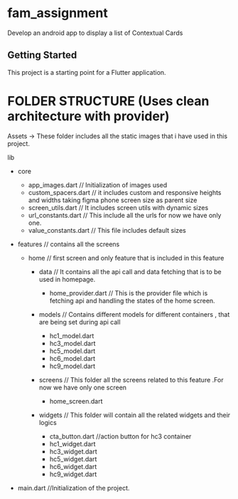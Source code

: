 # fam_assignment

Develop an android app to display a list of Contextual Cards

## Getting Started

This project is a starting point for a Flutter application.


# FOLDER STRUCTURE (Uses clean architecture with provider)
Assets -> These folder includes all the static images that i have used in this project.


lib 
  - core
      - app_images.dart   // Initialization of images used
      - custom_spacers.dart  // it includes custom and responsive heights and widths taking figma phone screen size as parent size
      - screen_utils.dart    // It includes screen utils with dynamic sizes
      - url_constants.dart    //  This include all the urls for now we have only one.
      - value_constants.dart   // This file includes default sizes
        
  - features   // contains all the screens 
      - home   // first screen and only feature that is included in this feature
          - data  // It contains all the api call and data fetching that is to be used in homepage. 
              -  home_provider.dart   // This is the provider file which is fetching api and handling the states of the home screen.
          - models // Contains different models for different containers , that are being set during api call
              - hc1_model.dart
              - hc3_model.dart
              - hc5_model.dart
              - hc6_model.dart
              - hc9_model.dart
           
         - screens   // This folder all the screens related to this feature .For now we have only one screen
             - home_screen.dart

         - widgets // This folder will contain all the related widgets and their logics
             - cta_button.dart  //action button for hc3 container
             - hc1_widget.dart
             - hc3_widget.dart
             - hc5_widget.dart
             - hc6_widget.dart
             - hc9_widget.dart
          
  - main.dart //Initialization of the project. 

